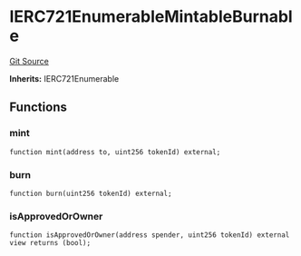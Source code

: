 # IERC721EnumerableMintableBurnable
[Git Source](https://github.com/aragon/ve-governance/blob/d1db1e959d76056114cf52b0b8a3ff8311778151/src/escrow/increasing/interfaces/IERC721EMB.sol)

**Inherits:**
IERC721Enumerable


## Functions
### mint


```solidity
function mint(address to, uint256 tokenId) external;
```

### burn


```solidity
function burn(uint256 tokenId) external;
```

### isApprovedOrOwner


```solidity
function isApprovedOrOwner(address spender, uint256 tokenId) external view returns (bool);
```

